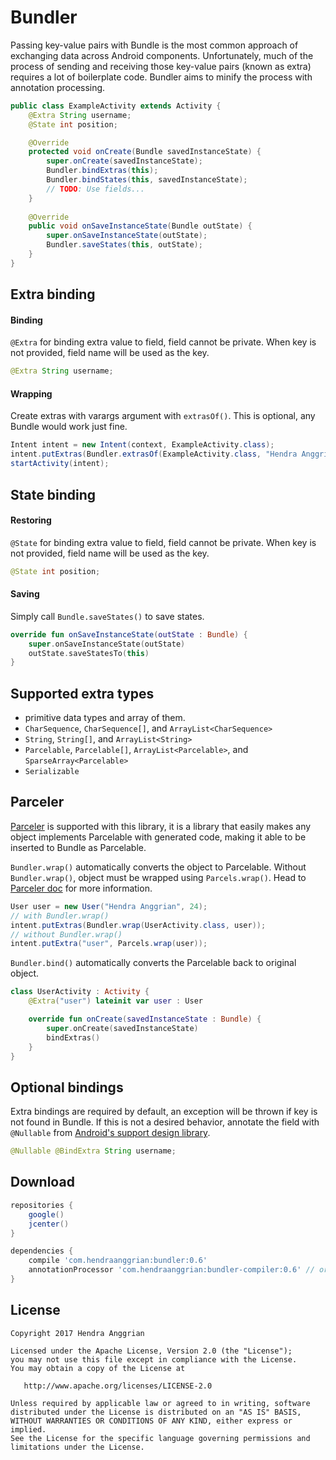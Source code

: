 Bundler
=======
Passing key-value pairs with Bundle is the most common approach of exchanging data across Android components.
Unfortunately, much of the process of sending and receiving those key-value pairs (known as extra) requires a lot of boilerplate code.
Bundler aims to minify the process with annotation processing.

```java
public class ExampleActivity extends Activity {
    @Extra String username;
    @State int position;

    @Override
    protected void onCreate(Bundle savedInstanceState) {
        super.onCreate(savedInstanceState);
        Bundler.bindExtras(this);
        Bundler.bindStates(this, savedInstanceState);
        // TODO: Use fields...
    }
    
    @Override
    public void onSaveInstanceState(Bundle outState) {
        super.onSaveInstanceState(outState);
        Bundler.saveStates(this, outState);
    }
}
```

Extra binding
-------------
#### Binding
`@Extra` for binding extra value to field, field cannot be private.
When key is not provided, field name will be used as the key.
```java
@Extra String username;
```

#### Wrapping
Create extras with varargs argument with `extrasOf()`.
This is optional, any Bundle would work just fine.
```java
Intent intent = new Intent(context, ExampleActivity.class);
intent.putExtras(Bundler.extrasOf(ExampleActivity.class, "Hendra Anggrian", 24));
startActivity(intent);
```

State binding
-------------
#### Restoring
`@State` for binding extra value to field, field cannot be private.
When key is not provided, field name will be used as the key.
```java
@State int position;
```

#### Saving
Simply call `Bundle.saveStates()` to save states.
```kotlin
override fun onSaveInstanceState(outState : Bundle) {
    super.onSaveInstanceState(outState)
    outState.saveStatesTo(this)
}
```

Supported extra types
---------------------
 * primitive data types and array of them.
 * `CharSequence`, `CharSequence[]`, and `ArrayList<CharSequence>`
 * `String`, `String[]`, and `ArrayList<String>`
 * `Parcelable`, `Parcelable[]`, `ArrayList<Parcelable>`,
   and `SparseArray<Parcelable>`
 * `Serializable`
 
Parceler
--------
[Parceler][parceler] is supported with this library, it is a library that easily makes any object implements Parcelable with generated code, making it able to be inserted to Bundle as Parcelable.

`Bundler.wrap()` automatically converts the object to Parcelable.
Without `Bundler.wrap()`, object must be wrapped using `Parcels.wrap()`.
Head to [Parceler doc][parceler] for more information.
```java
User user = new User("Hendra Anggrian", 24);
// with Bundler.wrap()
intent.putExtras(Bundler.wrap(UserActivity.class, user));
// without Bundler.wrap()
intent.putExtra("user", Parcels.wrap(user));
```

`Bundler.bind()` automatically converts the Parcelable back to original object.
```kotlin
class UserActivity : Activity {
    @Extra("user") lateinit var user : User

    override fun onCreate(savedInstanceState : Bundle) {
        super.onCreate(savedInstanceState)
        bindExtras()
    }
}
```

Optional bindings
-----------------
Extra bindings are required by default, an exception will be thrown if key is not found in Bundle.
If this is not a desired behavior, annotate the field with `@Nullable` from [Android's support design library][support-annotations].
```java
@Nullable @BindExtra String username;
```

Download
--------
```gradle
repositories {
    google()
    jcenter()
}

dependencies {
    compile 'com.hendraanggrian:bundler:0.6'
    annotationProcessor 'com.hendraanggrian:bundler-compiler:0.6' // or kapt if this is a kotlin project
}
```

License
-------
    Copyright 2017 Hendra Anggrian

    Licensed under the Apache License, Version 2.0 (the "License");
    you may not use this file except in compliance with the License.
    You may obtain a copy of the License at

       http://www.apache.org/licenses/LICENSE-2.0

    Unless required by applicable law or agreed to in writing, software
    distributed under the License is distributed on an "AS IS" BASIS,
    WITHOUT WARRANTIES OR CONDITIONS OF ANY KIND, either express or implied.
    See the License for the specific language governing permissions and
    limitations under the License.

[parceler]: https://github.com/johncarl81/parceler
[support-annotations]: http://tools.android.com/tech-docs/support-annotations
